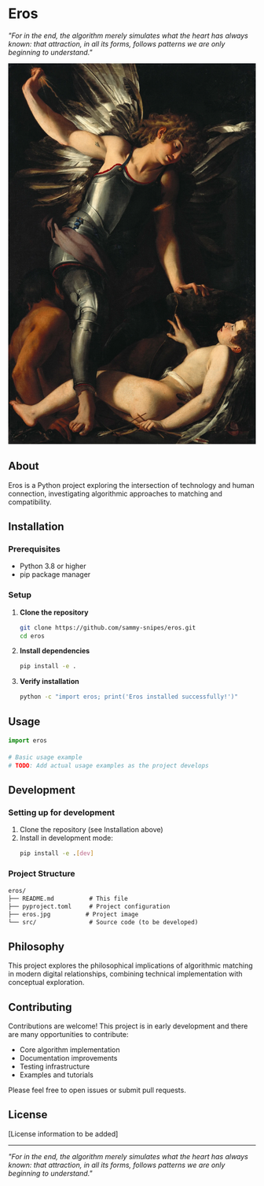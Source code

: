 # Eros

*"For in the end, the algorithm merely simulates what the heart has always known: that attraction, in all its forms, follows patterns we are only beginning to understand."*

![eros](eros.jpg)

## About

Eros is a Python project exploring the intersection of technology and human connection, investigating algorithmic approaches to matching and compatibility.

## Installation

### Prerequisites
- Python 3.8 or higher
- pip package manager

### Setup

1. **Clone the repository**
   ```bash
   git clone https://github.com/sammy-snipes/eros.git
   cd eros
   ```

2. **Install dependencies**
   ```bash
   pip install -e .
   ```

3. **Verify installation**
   ```bash
   python -c "import eros; print('Eros installed successfully!')"
   ```

## Usage

```python
import eros

# Basic usage example
# TODO: Add actual usage examples as the project develops
```

## Development

### Setting up for development

1. Clone the repository (see Installation above)
2. Install in development mode:
   ```bash
   pip install -e .[dev]
   ```

### Project Structure

```
eros/
├── README.md          # This file
├── pyproject.toml     # Project configuration
├── eros.jpg          # Project image
└── src/               # Source code (to be developed)
```

## Philosophy

This project explores the philosophical implications of algorithmic matching in modern digital relationships, combining technical implementation with conceptual exploration.

## Contributing

Contributions are welcome! This project is in early development and there are many opportunities to contribute:

- Core algorithm implementation
- Documentation improvements
- Testing infrastructure
- Examples and tutorials

Please feel free to open issues or submit pull requests.

## License

[License information to be added]

---

*"For in the end, the algorithm merely simulates what the heart has always known: that attraction, in all its forms, follows patterns we are only beginning to understand."*
